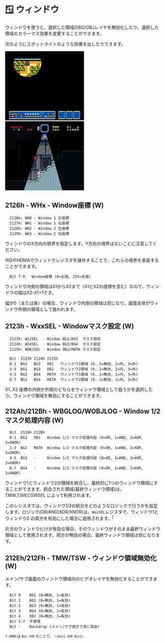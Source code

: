 # 🪟 ウィンドウ

ウィンドウを使うと、選択した領域のBG/OBJレイヤを無効化したり、選択した領域のカラーマス効果を変更することができます。

次のようにスポットライトのような効果を出したりできます。

<img src="/images/window/example1.png" alt="スーパーマリオコレクション" />&nbsp;&nbsp;<img src="/images/window/example2.png" alt="スーパーマリオワールド クッパの城裏口" />

## 2126h - WHx - Window座標 (W)

```
  2126h: WH0 - Window 1 左座標
  2127h: WH1 - Window 1 右座標
  2128h: WH2 - Window 2 左座標
  2129h: WH3 - Window 2 右座標
```

ウィンドウのX方向の境界を指定します。Y方向の境界はないことに注意してください。

IRQやHDMAでウィンドウレジスタを操作することで、これらの境界を実装することができます。

```
  Bit 7-0   Window座標 (0=左端, 255=右端)
```

ウィンドウ内側の領域はX1からX2まで（X1とX2の座標を含む）なので、ウィンドウの幅はX2-X1+1です。

幅が0（または負）の場合、ウィンドウ内側の領域は空になり、画面全体がウィンドウ外側の領域として扱われます。

## 2123h - WxxSEL - Windowマスク設定 (W)

```
  2123h: W12SEL  - Window BG1/BG2  マスク設定
  2124h: W34SEL  - Window BG3/BG4  マスク設定
  2125h: WOBJSEL - Window OBJ/MATH マスク設定
```

```
  Bit  2123h 2124h 2125h
  0-1  BG1   BG3   OBJ   ウィンドウ1領域 (0..1=無効, 2=内, 3=外)
  2-3  BG1   BG3   OBJ   ウィンドウ2領域 (0..1=無効, 2=内, 3=外)
  4-5  BG2   BG4   MATH  ウィンドウ1領域 (0..1=無効, 2=内, 3=外)
  6-7  BG2   BG4   MATH  ウィンドウ2領域 (0..1=無効, 2=内, 3=外)
```

X1..X2 座標の内側か外側のどちらをウィンドウ領域として扱うかを選択したり、ウィンドウ領域を無効にすることができます。

## 212Ah/212Bh - WBGLOG/WOBJLOG - Window 1/2 マスク処理内容 (W)

```
  Bit  212Ah 212Bh
  0-1  BG1   OBJ   Window 1/2 マスク処理内容 (0=OR, 1=AND, 2=XOR, 3=XNOR)
  2-3  BG2   MATH  Window 1/2 マスク処理内容 (0=OR, 1=AND, 2=XOR, 3=XNOR)
  4-5  BG3   -     Window 1/2 マスク処理内容 (0=OR, 1=AND, 2=XOR, 3=XNOR)
  6-7  BG4   -     Window 1/2 マスク処理内容 (0=OR, 1=AND, 2=XOR, 3=XNOR)
```

ウィンドウ1とウィンドウ2の領域を統合し、最終的に1つのウィンドウ領域にすることができます。統合された領域(最終ウィンドウ領域)は、TMW,TSW,CGWSEL によって利用されます。

このレジスタでは、ウィンドウ1/2の統合をどのようなロジックで行うかを設定します。ロジック(OR/AND/XOR/XNOR)は、`WxxSEL`レジスタで、ウィンドウ1とウィンドウ2 の両方を有効にした場合に適用されます。<sup>[1](#xnor)</sup>

片方のウィンドウだけが有効な場合、そのウィンドウがそのまま最終ウィンドウ領域として使用されます。両方が無効の場合、最終ウィンドウ領域は空になります。

## 212Eh/212Fh - TMW/TSW - ウィンドウ領域無効化 (W)

メイン/サブ画面のウィンドウ領域内のビデオレイヤを無効化することができます。

```
  Bit 0    BG1 (0=無効, 1=有効)
  Bit 1    BG2 (0=無効, 1=有効)
  Bit 2    BG3 (0=無効, 1=有効)
  Bit 3    BG4 (0=無効, 1=有効)
  Bit 4    OBJ (0=無効, 1=有効)
  Bit 5-7  不使用
  Bit -    Backdrop (メイン/サブ両方で常に有効)
```

<sup id="xnor">1: `XNOR` は `Not XOR` のことで、 `!(Win1 XOR Win2)`</sup>
